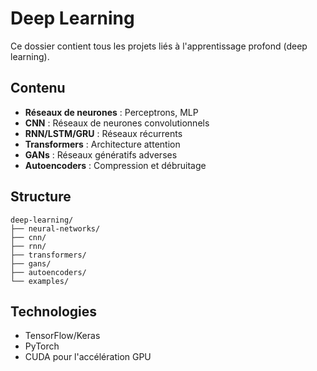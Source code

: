 # Deep Learning

Ce dossier contient tous les projets liés à l'apprentissage profond (deep learning).

## Contenu

- **Réseaux de neurones** : Perceptrons, MLP
- **CNN** : Réseaux de neurones convolutionnels
- **RNN/LSTM/GRU** : Réseaux récurrents
- **Transformers** : Architecture attention
- **GANs** : Réseaux génératifs adverses
- **Autoencoders** : Compression et débruitage

## Structure

```
deep-learning/
├── neural-networks/
├── cnn/
├── rnn/
├── transformers/
├── gans/
├── autoencoders/
└── examples/
```

## Technologies

- TensorFlow/Keras
- PyTorch
- CUDA pour l'accélération GPU